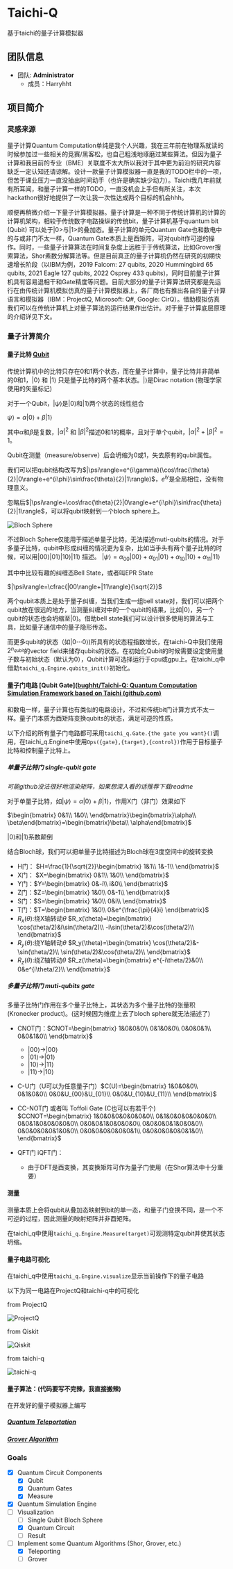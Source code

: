 # Taichi-Q

基于taichi的量子计算模拟器

## 团队信息

+ 团队: **Administrator**
  + 成员：Harryhht

## 项目简介

### 灵感来源

量子计算Quantum Computation单纯是我个人兴趣，我在三年前在物理系就读的时候参加过一些相关的竞赛/黑客松，也自己粗浅地琢磨过某些算法。但因为量子计算和我目前的专业（BME）关联度不太大所以我对于其中更为前沿的研究内容缺乏一定认知还请谅解。设计一款量子计算模拟器一直是我的TODO栏中的一项，但苦于课业压力一直没抽出时间动手（也许是确实缺少动力）。Taichi我几年前就有所耳闻，和量子计算一样的TODO，一直没机会上手但有所关注，本次hackathon很好地提供了一次让我一次性达成两个目标的机会hhh。

顺便再稍微介绍一下量子计算模拟器。量子计算是一种不同于传统计算机的计算的计算机架构，相较于传统数字电路操纵的传统bit，量子计算机基于quantum bit (Qubit) 可以处于|0>与|1>的叠加态。量子计算的单元Quantum Gate也和数电中的与或非门不太一样，Quantum Gate本质上是酉矩阵，可对qubit作可逆的操作。同时，一些量子计算算法在时间复杂度上远胜于于传统算法，比如Grover搜索算法，Shor素数分解算法等。但是目前真正的量子计算机仍然在研究的初期快速增长阶段（以IBM为例，2019 Falcom: 27 qubits, 2020 Hummingbird 65 qubits, 2021 Eagle 127 qubits, 2022 Osprey 433 qubits)，同时目前量子计算机具有容易退相干和Gate精度等问题。目前大部分的量子计算算法研究都是先运行在由传统计算机模拟仿真的量子计算模拟器上，各厂商也有推出各自的量子计算语言和模拟器（IBM：ProjectQ, Microsoft: Q#, Google: CirQ）。借助模拟仿真我们可以在传统计算机上对量子算法的运行结果作出估计。对于量子计算底层原理的介绍详见下文。

<!-- Quantum Computation is one of my interest area. I've attempted some Quantum related Competitions and Hackathons during my college life and tried several opensource framework for quantum computation (e.g. Project Q from IBM, Q# from Microsoft), then I realized it's not that complicated to design framework on my own. On the other hand, I noticed that Taichi provided an elegant approach for code acceleration and useful sparse matrix supports, which is helpful for high-performance system design. So here comes the interesting project. -->

### 量子计算简介

#### 量子比特 [Qubit](https://github.com/bughht/Taichi-Q/tree/main/taichi_q/Qubit.py)

传统计算机中的比特只存在0和1两个状态，而在量子计算中，量子比特并非简单的0和1，$|0\rangle$ 和 $|1 \rangle$ 只是量子比特的两个基本状态。$| \rangle$是Dirac notation (物理学家使用的矢量标记)

对于一个Qubit，$|\psi\rangle$是$|0\rangle$和$|1 \rangle$两个状态的线性组合

$\psi\rangle = \alpha|0\rangle+\beta|1\rangle$

其中$\alpha$和$\beta$是复数，$|\alpha|^2$ 和 $|\beta|^2$描述0和1的概率，且对于单个qubit，$|\alpha|^2+|\beta|^2=1$。

Qubit在测量（measure/observe）后会坍缩为0或1，失去原有的qubit属性。

我们可以把qubit结构改写为$|\psi\rangle=e^{i\gamma}(\cos\frac{\theta}{2}|0\rangle+e^{i\phi}\sin\frac{\theta}{2}|1\rangle)$，$e^{i\gamma}$是全局相位，没有物理意义。

忽略后$|\psi\rangle=\cos\frac{\theta}{2}|0\rangle+e^{i\phi}\sin\frac{\theta}{2}|1\rangle$，可以将qubit映射到一个bloch sphere上。

![Bloch Sphere](University_SHU\img\bloch.png)

不过Bloch Sphere仅能用于描述单量子比特，无法描述muti-qubits的情况。对于多量子比特，qubit中形成纠缠的情况更为复杂，比如当手头有两个量子比特的时候，可以用$|00\rangle |01\rangle |10\rangle |11\rangle$ 描述。
$|\psi\rangle=\alpha_{00}|00\rangle+\alpha_{01}|01\rangle+\alpha_{10}|10\rangle+\alpha_{11}|11\rangle$

其中中比较有趣的纠缠态Bell State，或者叫EPR State

$|\psi\rangle=\cfrac{|00\rangle+|11\rangle}{\sqrt{2}}$

两个qubit本质上是处于量子纠缠，当我们生成一组bell state对，我们可以把两个qubit放在很远的地方，当测量纠缠对中的一个qubit的结果，比如$|0\rangle$，另一个qubit的状态也会坍缩至$|0\rangle$。借助bell state我们可以设计很多使用的算法与工具，比如量子通信中的量子隐形传态。

而更多qubit的状态（如$|0\cdots0\rangle$)所具有的状态程指数增长，在taichi-Q中我们使用$2^{n_{qubit}}$的vector field来储存qubits的状态。在初始化Qubit的时候需要设定使用量子数与初始状态（默认为0），Qubit计算可选择运行于cpu或gpu上。在taichi_q中借助`taichi_q.Engine.qubits_init()`初始化。

#### 量子门电路 [Qubit Gate]([bughht/Taichi-Q: Quantum Computation Simulation Framework based on Taichi (github.com)](https://github.com/bughht/Taichi-Q/tree/main/taichi_q/Gate.py)

和数电一样，量子计算也有类似的电路设计，不过和传统bit门计算方式不太一样。量子门本质为酉矩阵变换qubits的状态，满足可逆的性质。

以下介绍的所有量子门电路都可采用`taichi_q.Gate.{the gate you want}()`调用，在taichi_q.Engine中使用`Ops({gate},{target},{control})`作用于目标量子比特和控制量子比特上。

##### 单量子比特门 single-qubit gate

*可能github没法很好地渲染矩阵，如果想深入看的话推荐下载readme*

对于单量子比特，如$|\psi\rangle=\alpha|0\rangle+\beta|1\rangle$，作用X门（非门）效果如下

$\begin{bmatrix}
  0&1\\
  1&0\\
\end{bmatrix}\begin{bmatrix}\alpha\\ \beta\end{bmatrix}=\begin{bmatrix}\beta\\ \alpha\end{bmatrix}$

$|0\rangle$和$|1\rangle$系数颠倒

结合Bloch球，我们可以把单量子比特描述为Bloch球在3度空间中的旋转变换

+ H门： $H=\frac{1}{\sqrt{2}}\begin{bmatrix}
  1&1\\
  1&-1\\
\end{bmatrix}$
+ X门： $X=\begin{bmatrix}
  0&1\\
  1&0\\
\end{bmatrix}$
+ Y门：$Y=\begin{bmatrix}
  0&-i\\
  i&0\\
\end{bmatrix}$
+ Z门：$Z=\begin{bmatrix}
  1&0\\
  0&-1\\
\end{bmatrix}$
+ S门：$S=\begin{bmatrix}
  1&0\\
  0&i\\
\end{bmatrix}$
+ T门：$T=\begin{bmatrix}
  1&0\\
  0&e^{\frac{\pi}{4}i}
\end{bmatrix}$
+ $R_x(\theta)$:绕X轴转动$\theta$ $R_x(\theta)=\begin{bmatrix}
  \cos(\theta/2)&i\sin(\theta/2)\\
  -i\sin(\theta/2)&\cos(\theta/2)\\
\end{bmatrix}$
+ $R_y(\theta)$:绕Y轴转动$\theta$ $R_y(\theta)=\begin{bmatrix}
  \cos(\theta/2)&-\sin(\theta/2)\\
  \sin(\theta/2)&\cos(\theta/2)\\
\end{bmatrix}$
+ $R_z(\theta)$:绕Z轴转动$\theta$ $R_z(\theta)=\begin{bmatrix}
  e^{-i\theta/2}&0\\
  0&e^{i\theta/2}\\
\end{bmatrix}$

##### 多量子比特门 muti-qubits gate

多量子比特门作用在多个量子比特上，其状态为多个量子比特的张量积(Kronecker product)。(这时候因为维度上去了bloch sphere就无法描述了)

+ CNOT门：$CNOT=\begin{bmatrix}
  1&0&0&0\\
  0&1&0&0\\
  0&0&0&1\\
  0&0&1&0\\
\end{bmatrix}$
  + $|00\rangle \rightarrow |00\rangle$
  + $|01\rangle \rightarrow |01\rangle$
  + $|10\rangle \rightarrow |11\rangle$
  + $|11\rangle \rightarrow |10\rangle$
+ C-U门（U可以为任意量子门）$C(U)=\begin{bmatrix}
  1&0&0&0\\
  0&1&0&0\\
  0&0&U_{00}&U_{01}\\
  0&0&U_{10}&U_{11}\\
\end{bmatrix}$
+ CC-NOT门 或者叫 Toffoli Gate (C也可以有若干个) $CCNOT=\begin{bmatrix}
  1&0&0&0&0&0&0&0\\
  0&1&0&0&0&0&0&0\\
  0&0&1&0&0&0&0&0\\
  0&0&0&1&0&0&0&0\\
  0&0&0&0&1&0&0&0\\
  0&0&0&0&0&1&0&0\\
  0&0&0&0&0&0&0&1\\
  0&0&0&0&0&0&1&0\\
\end{bmatrix}$

+ QFT门 iQFT门：
  + 由于DFT是酉变换，其变换矩阵可作为量子门使用（在Shor算法中十分重要）

#### 测量

测量本质上会将qubit从叠加态映射到bit的单一态，和量子门变换不同，是一个不可逆的过程，因此测量的映射矩阵并非酉矩阵。

在taichi_q中使用`taichi_q.Engine.Measure(target)`可观测特定qubit并使其状态坍缩。

#### 量子电路可视化

在taichi_q中使用`taichi_q.Engine.visualize`显示当前操作下的量子电路

以下为同一电路在ProjectQ和taichi-q中的可视化

from ProjectQ

![ProjectQ](img/projectq.png)

from Qiskit

![Qiskit](img/qiskit.png)

from taichi-q

![taichi-q](img/taichi_q.gif)

#### 量子算法：(代码要写不完辣，我直接搬辣)

在开发好的量子模拟器上编写

##### [Quantum Teleportation](https://qiskit.org/textbook/ch-algorithms/teleportation.html#4.-Understanding-Quantum-Teleportation-)

##### [Grover Algorithm](https://qiskit.org/textbook/ch-algorithms/grover.html)

### Goals

+ [x] Quantum Circuit Components
  + [x] Qubit
  + [x] Quantum Gates
  + [x] Measure
+ [x] Quantum Simulation Engine
+ [ ] Visualization
  + [ ] Single Qubit Bloch Sphere
  + [x] Quantum Circuit
  + [ ] Result
+ [ ] Implement some Quantum Algorithms (Shor, Grover, etc.)
  + [x] Teleporting
  + [ ] Grover
